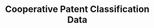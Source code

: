 ---
bigquery: https://console.cloud.google.com/bigquery?p=patents-public-data&d=cpc&page=dataset
citation: '“Cooperative Patent Classification” by the EPO and USPTO, for public use. '
contributors: EPO, USPTO
cost: None
description: Cooperative Patent Classification Data contains the scheme and definitions
  of the Cooperative Patent Classification system for classifying patent documents.
  The CPC is the result of a partnership between the EPO and the USPTO in their joint
  effort to develop a common, internationally compatible classification system for
  technical documents, in particular patent publications, which will be used by both
  offices in the patent granting process
documentation: https://www.cooperativepatentclassification.org/cpcSchemeAndDefinitions
last_edit: 04/10/2022, 17:42:48
location: https://www.cooperativepatentclassification.org/index
maintained_by: USPTO, EPO
schema_fields:
- definition
- breakdownCode
- informative_references
- parents
- ipc_concordant
- title_part
- applicationReferences
- titleFull
- breakdown_code
- level
- additional_only
- application_references
- informativeReferences
- synonyms
- children
- symbol
- residualReferences
- status
- glossary
- title_full
- limitingReferences
- limiting_references
- not_allocatable
- notAllocatable
- child_groups
- dateRevised
- titlePart
- residual_references
- date_revised
- ipcConcordant
- childGroups
- sizeCache
shortname: cooperative_patent_classification
tags:
- patents
- science
title: Cooperative Patent Classification Data
uuid: 984374a7-16e9-4b35-9445-458daceb01bf
---
